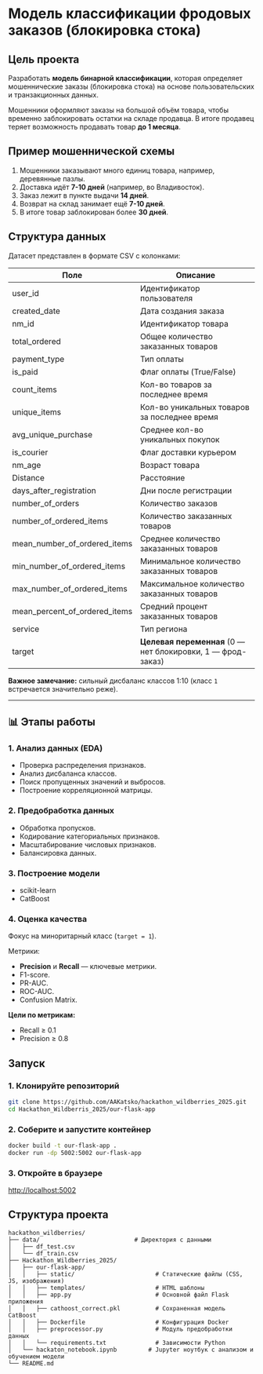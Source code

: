 # Модель классификации фродовых заказов (блокировка стока)

## Цель проекта
Разработать **модель бинарной классификации**, которая определяет мошеннические заказы (блокировка стока) на основе пользовательских и транзакционных данных.

Мошенники оформляют заказы на большой объём товара, чтобы временно заблокировать остатки на складе продавца. В итоге продавец теряет возможность продавать товар **до 1 месяца**.

## Пример мошеннической схемы
1. Мошенники заказывают много единиц товара, например, деревянные пазлы.
2. Доставка идёт **7-10 дней** (например, во Владивосток).
3. Заказ лежит в пункте выдачи **14 дней**.
4. Возврат на склад занимает ещё **7-10 дней**.
5. В итоге товар заблокирован более **30 дней**.

## Структура данных
Датасет представлен в формате CSV с колонками:

| Поле | Описание |
|-------|-----------|
| user_id | Идентификатор пользователя |
| created_date | Дата создания заказа |
| nm_id | Идентификатор товара |
| total_ordered | Общее количество заказанных товаров |
| payment_type | Тип оплаты |
| is_paid | Флаг оплаты (True/False) |
| count_items | Кол-во товаров за последнее время |
| unique_items | Кол-во уникальных товаров за последнее время |
| avg_unique_purchase | Среднее кол-во уникальных покупок |
| is_courier | Флаг доставки курьером |
| nm_age | Возраст товара |
| Distance | Расстояние |
| days_after_registration | Дни после регистрации |
| number_of_orders | Количество заказов |
| number_of_ordered_items | Количество заказанных товаров |
| mean_number_of_ordered_items | Среднее количество заказанных товаров |
| min_number_of_ordered_items | Минимальное количество заказанных товаров |
| max_number_of_ordered_items | Максимальное количество заказанных товаров |
| mean_percent_of_ordered_items | Средний процент заказанных товаров |
| service | Тип региона |
| target | **Целевая переменная** (0 — нет блокировки, 1 — фрод-заказ) |

**Важное замечание:** сильный дисбаланс классов 1:10 (класс `1` встречается значительно реже).

---

## 📊 Этапы работы

### 1. Анализ данных (EDA)
- Проверка распределения признаков.
- Анализ дисбаланса классов.
- Поиск пропущенных значений и выбросов.
- Построение корреляционной матрицы.

### 2. Предобработка данных
- Обработка пропусков.
- Кодирование категориальных признаков.
- Масштабирование числовых признаков.
- Балансировка данных.

### 3. Построение модели
- scikit-learn
- CatBoost

### 4. Оценка качества
Фокус на миноритарный класс (`target = 1`).

Метрики:
- **Precision** и **Recall** — ключевые метрики.
- F1-score.
- PR-AUC.
- ROC-AUC.
- Confusion Matrix.

**Цели по метрикам:**
- Recall ≥ 0.1
- Precision ≥ 0.8

## Запуск

### 1. Клонируйте репозиторий
```bash
git clone https://github.com/AAKatsko/hackathon_wildberries_2025.git
cd Hackathon_Wildberris_2025/our-flask-app
```

### 2. Соберите и запустите контейнер
```bash
docker build -t our-flask-app .
docker run -dp 5002:5002 our-flask-app
```

### 3. Откройте в браузере
[http://localhost:5002](http://localhost:5002)

## Структура проекта
```
hackathon_wildberries/
├── data/                           # Директория с данными
│   ├── df_test.csv
│   └── df_train.csv
├── Hackathon_Wildberries_2025/
│   ├── our-flask-app/ 
│   │   ├── static/                       # Статические файлы (CSS, JS, изображения)
│   │   ├── templates/                    # HTML шаблоны
│   │   ├── app.py                        # Основной файл Flask приложения
│   │   ├── cathoost_correct.pkl          # Сохраненная модель CatBoost
│   │   ├── Dockerfile                    # Конфигурация Docker
│   │   ├── preprocessor.py               # Модуль предобработки данных
│   │   └── requirements.txt              # Зависимости Python
│   └── hackaton_notebook.ipynb         # Jupyter ноутбук с анализом и обучением модели
└── README.md 
```
